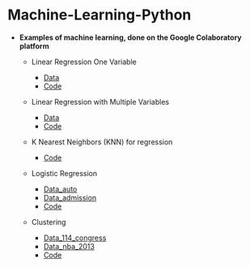 # Machine-Learning-Python


-   **Examples of machine learning, done on the Google Colaboratory platform**
     
      - Linear Regression One Variable
        * [Data](https://github.com/lumimevi/Machine-Learning-Python/blob/master/Natal.csv)
        * [Code](https://github.com/lumimevi/Machine-Learning-Python/blob/master/Natal_Temperatua.ipynb)
       
      - Linear Regression with Multiple Variables
        * [Data](https://github.com/lumimevi/Machine-Learning-Python/blob/master/AmesHousing.txt)
        * [Code](https://github.com/lumimevi/Machine-Learning-Python/blob/master/Linear_Regression_with_Multiple_Variables.ipynb)
        
    - K Nearest Neighbors (KNN) for regression
       * [Code](https://github.com/lumimevi/Machine-Learning-Python/blob/master/KNN.ipynb)
       
     - Logistic Regression
        * [Data_auto](https://github.com/lumimevi/Machine-Learning-Python/blob/master/auto.csv)
        * [Data_admission](https://github.com/lumimevi/Machine-Learning-Python/blob/master/admissions.csv)
        * [Code](https://github.com/lumimevi/Machine-Learning-Python/blob/master/Logistic_regression.ipynb)
        
      - Clustering
        * [Data_114_congress](https://github.com/lumimevi/Machine-Learning-Python/blob/master/114_congress.csv)
        * [Data_nba_2013](https://github.com/lumimevi/Machine-Learning-Python/blob/master/nba_2013.csv)
        * [Code](https://github.com/lumimevi/Machine-Learning-Python/blob/master/Clustering.ipynb)

